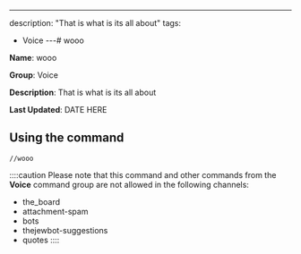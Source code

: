 ---
description: "That is what is its all about"
tags:
  - Voice
---# wooo

**Name**: wooo

**Group**: Voice

**Description**: That is what is its all about

**Last Updated**: DATE HERE

## Using the command

    //wooo

::::caution Please note that this command and other commands from the **Voice** command group are not allowed in the following channels:
- the_board
- attachment-spam
- bots
- thejewbot-suggestions
- quotes
::::